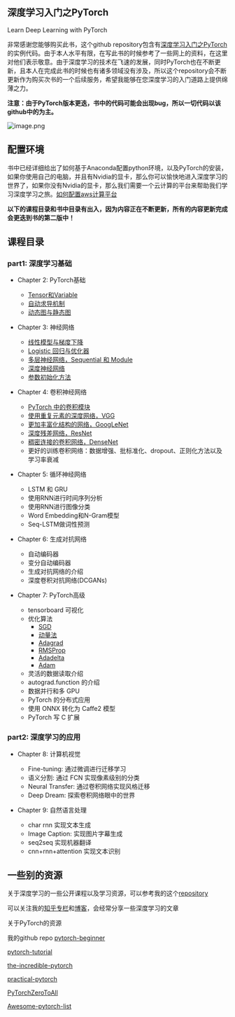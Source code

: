 ## 深度学习入门之PyTorch 

Learn Deep Learning with PyTorch

非常感谢您能够购买此书，这个github repository包含有[深度学习入门之PyTorch](https://item.jd.com/17915495606.html)的实例代码。由于本人水平有限，在写此书的时候参考了一些网上的资料，在这里对他们表示敬意。由于深度学习的技术在飞速的发展，同时PyTorch也在不断更新，且本人在完成此书的时候也有诸多领域没有涉及，所以这个repository会不断更新作为购买次书的一个后续服务，希望我能够在您深度学习的入门道路上提供绵薄之力。

**注意：由于PyTorch版本更迭，书中的代码可能会出现bug，所以一切代码以该github中的为主。**

![image.png](http://upload-images.jianshu.io/upload_images/3623720-7cc3a383f486d157.png?imageMogr2/auto-orient/strip%7CimageView2/2/w/1240)

## 配置环境

书中已经详细给出了如何基于Anaconda配置python环境，以及PyTorch的安装，如果你使用自己的电脑，并且有Nvidia的显卡，那么你可以愉快地进入深度学习的世界了，如果你没有Nvidia的显卡，那么我们需要一个云计算的平台来帮助我们学习深度学习之旅。[如何配置aws计算平台](https://github.com/SherlockLiao/code-of-learn-deep-learning-with-pytorch/blob/master/aws.md)


**以下的课程目录和书中目录有出入，因为内容正在不断更新，所有的内容更新完成会更迭到书的第二版中！**
## 课程目录
### part1: 深度学习基础
- Chapter 2: PyTorch基础
    - [Tensor和Variable](https://github.com/SherlockLiao/code-of-learn-deep-learning-with-pytorch/blob/master/chapter2_PyTorch-Basics/Tensor-and-Variable.ipynb)
    - [自动求导机制](https://github.com/SherlockLiao/code-of-learn-deep-learning-with-pytorch/blob/master/chapter2_PyTorch-Basics/autograd.ipynb)
    - [动态图与静态图](https://github.com/SherlockLiao/code-of-learn-deep-learning-with-pytorch/blob/master/chapter2_PyTorch-Basics/dynamic-graph.ipynb)
 

- Chapter 3: 神经网络
    - [线性模型与梯度下降](https://github.com/SherlockLiao/code-of-learn-deep-learning-with-pytorch/blob/master/chapter3_NN/linear-regression-gradient-descend.ipynb)
    - [Logistic 回归与优化器](https://github.com/SherlockLiao/code-of-learn-deep-learning-with-pytorch/blob/master/chapter3_NN/logistic-regression/logistic-regression.ipynb)
    - [多层神经网络，Sequential 和 Module](https://github.com/SherlockLiao/code-of-learn-deep-learning-with-pytorch/blob/master/chapter3_NN/nn-sequential-module.ipynb)
    - [深度神经网络](https://github.com/SherlockLiao/code-of-learn-deep-learning-with-pytorch/blob/master/chapter3_NN/deep-nn.ipynb)
    - [参数初始化方法](https://github.com/SherlockLiao/code-of-learn-deep-learning-with-pytorch/blob/master/chapter3_NN/param_initialize.ipynb)
 
- Chapter 4: 卷积神经网络
    - [PyTorch 中的卷积模块](https://github.com/SherlockLiao/code-of-learn-deep-learning-with-pytorch/blob/master/chapter4_CNN/basic_conv.ipynb)
    - [使用重复元素的深度网络，VGG](https://github.com/SherlockLiao/code-of-learn-deep-learning-with-pytorch/blob/master/chapter3_CNN/vgg.ipynb)
    - [更加丰富化结构的网络，GoogLeNet](https://github.com/SherlockLiao/code-of-learn-deep-learning-with-pytorch/blob/master/chapter3_CNN/googlenet.ipynb)
    - [深度残差网络，ResNet](https://github.com/SherlockLiao/code-of-learn-deep-learning-with-pytorch/blob/master/chapter3_CNN/resnet.ipynb)
    - [稠密连接的卷积网络，DenseNet](https://github.com/SherlockLiao/code-of-learn-deep-learning-with-pytorch/blob/master/chapter3_CNN/densenet.ipynb)
    - 更好的训练卷积网络：数据增强、批标准化、dropout、正则化方法以及学习率衰减

- Chapter 5: 循环神经网络
    - LSTM 和 GRU
    - 使用RNN进行时间序列分析
    - 使用RNN进行图像分类
    - Word Embedding和N-Gram模型
    - Seq-LSTM做词性预测

- Chapter 6: 生成对抗网络
    - 自动编码器
    - 变分自动编码器
    - 生成对抗网络的介绍
    - 深度卷积对抗网络(DCGANs)

- Chapter 7: PyTorch高级
    - tensorboard 可视化
    - 优化算法
        - [SGD](https://github.com/SherlockLiao/code-of-learn-deep-learning-with-pytorch/blob/master/chapter3_NN/optimizer/sgd.ipynb)
        - [动量法](https://github.com/SherlockLiao/code-of-learn-deep-learning-with-pytorch/blob/master/chapter3_NN/optimizer/momentum.ipynb)
        - [Adagrad](https://github.com/SherlockLiao/code-of-learn-deep-learning-with-pytorch/blob/master/chapter3_NN/optimizer/adagrad.ipynb)
        - [RMSProp](https://github.com/SherlockLiao/code-of-learn-deep-learning-with-pytorch/blob/master/chapter3_NN/optimizer/rmsprop.ipynb)
        - [Adadelta](https://github.com/SherlockLiao/code-of-learn-deep-learning-with-pytorch/blob/master/chapter3_NN/optimizer/adadelta.ipynb)
        - [Adam](https://github.com/SherlockLiao/code-of-learn-deep-learning-with-pytorch/blob/master/chapter3_NN/optimizer/adam.ipynb)
    - 灵活的数据读取介绍
    - autograd.function 的介绍
    - 数据并行和多 GPU
    - PyTorch 的分布式应用
    - 使用 ONNX 转化为 Caffe2 模型
    - PyTorch 写 C 扩展

### part2: 深度学习的应用
- Chapter 8: 计算机视觉
    - Fine-tuning: 通过微调进行迁移学习
    - 语义分割: 通过 FCN 实现像素级别的分类
    - Neural Transfer: 通过卷积网络实现风格迁移
    - Deep Dream: 探索卷积网络眼中的世界

- Chapter 9: 自然语言处理
    - char rnn 实现文本生成
    - Image Caption: 实现图片字幕生成
    - seq2seq 实现机器翻译
    - cnn+rnn+attention 实现文本识别

## 一些别的资源

关于深度学习的一些公开课程以及学习资源，可以参考我的这个[repository](https://github.com/SherlockLiao/Roadmap-of-DL-and-ML)

可以关注我的[知乎专栏](https://zhuanlan.zhihu.com/c_94953554)和[博客](https://sherlockliao.github.io/)，会经常分享一些深度学习的文章

关于PyTorch的资源

我的github repo [pytorch-beginner](https://github.com/SherlockLiao/pytorch-beginner)

[pytorch-tutorial](https://github.com/yunjey/pytorch-tutorial)

[the-incredible-pytorch](https://github.com/ritchieng/the-incredible-pytorch)

[practical-pytorch](https://github.com/spro/practical-pytorch)

[PyTorchZeroToAll](https://github.com/hunkim/PyTorchZeroToAll)

[Awesome-pytorch-list](https://github.com/bharathgs/Awesome-pytorch-list)
